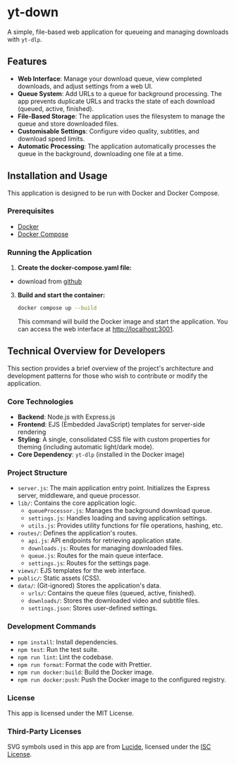 # yt-down

A simple, file-based web application for queueing and managing downloads with `yt-dlp`.

## Features

- **Web Interface**: Manage your download queue, view completed downloads, and adjust settings from a web UI.
- **Queue System**: Add URLs to a queue for background processing. The app prevents duplicate URLs and tracks the state of each download (queued, active, finished).
- **File-Based Storage**: The application uses the filesystem to manage the queue and store downloaded files.
- **Customisable Settings**: Configure video quality, subtitles, and download speed limits.
- **Automatic Processing**: The application automatically processes the queue in the background, downloading one file at a time.

## Installation and Usage

This application is designed to be run with Docker and Docker Compose.

### Prerequisites

- [Docker](https://docs.docker.com/get-docker/)
- [Docker Compose](https://docs.docker.com/compose/install/)

### Running the Application

1.  **Create the docker-compose.yaml file:**

- download from [github](https://github.com/IanKulin/yt-down/blob/main/docker-compose.yaml)

3.  **Build and start the container:**

    ```bash
    docker compose up --build
    ```

    This command will build the Docker image and start the application. You can access the web interface at [http://localhost:3001](http://localhost:3001).

## Technical Overview for Developers

This section provides a brief overview of the project's architecture and development patterns for those who wish to contribute or modify the application.

### Core Technologies

- **Backend**: Node.js with Express.js
- **Frontend**: EJS (Embedded JavaScript) templates for server-side rendering
- **Styling**: A single, consolidated CSS file with custom properties for theming (including automatic light/dark mode).
- **Core Dependency**: `yt-dlp` (installed in the Docker image)

### Project Structure

- `server.js`: The main application entry point. Initializes the Express server, middleware, and queue processor.
- `lib/`: Contains the core application logic.
  - `queueProcessor.js`: Manages the background download queue.
  - `settings.js`: Handles loading and saving application settings.
  - `utils.js`: Provides utility functions for file operations, hashing, etc.
- `routes/`: Defines the application's routes.
  - `api.js`: API endpoints for retrieving application state.
  - `downloads.js`: Routes for managing downloaded files.
  - `queue.js`: Routes for the main queue interface.
  - `settings.js`: Routes for the settings page.
- `views/`: EJS templates for the web interface.
- `public/`: Static assets (CSS).
- `data/`: (Git-ignored) Stores the application's data.
  - `urls/`: Contains the queue files (queued, active, finished).
  - `downloads/`: Stores the downloaded video and subtitle files.
  - `settings.json`: Stores user-defined settings.

### Development Commands

- `npm install`: Install dependencies.
- `npm test`: Run the test suite.
- `npm run lint`: Lint the codebase.
- `npm run format`: Format the code with Prettier.
- `npm run docker:build`: Build the Docker image.
- `npm run docker:push`: Push the Docker image to the configured registry.

### License

This app is licensed under the MIT License.

### Third-Party Licenses

SVG symbols used in this app are from [Lucide](https://lucide.dev/), licensed under the [ISC License](https://lucide.dev/license).

